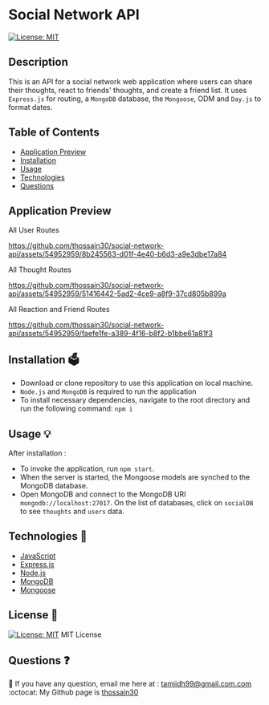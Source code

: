 # Social Network API

[![License: MIT](https://img.shields.io/badge/License-MIT-yellow.svg)](https://github.com/thossain30/social-network-api/blob/main/LICENSE)

## Description

This is an API for a social network web application where users can share their thoughts, react to friends' thoughts, and create a friend list. It uses `Express.js` for routing, a `MongoDB` database, the `Mongoose`, ODM and `Day.js` to format dates.


## Table of Contents

- [Application Preview](#application-preview)
- [Installation](#installation)
- [Usage](#usage)
- [Technologies](#technologies)
- [Questions](#questions)

## Application Preview

All User Routes

https://github.com/thossain30/social-network-api/assets/54952959/8b245563-d01f-4e40-b6d3-a9e3dbe17a84


All Thought Routes



https://github.com/thossain30/social-network-api/assets/54952959/51416442-5ad2-4ce9-a8f9-37cd805b899a



All Reaction and Friend Routes


https://github.com/thossain30/social-network-api/assets/54952959/faefe1fe-a389-4f16-b8f2-b1bbe61a81f3


## Installation 🗳

- Download or clone repository to use this application on local machine.
- `Node.js` and `MongoDB` is required to run the application
- To install necessary dependencies, navigate to the root directory and run the following command:
  `npm i`

## Usage 💡

After installation :

- To invoke the application, run `npm start`.
- When the server is started, the Mongoose models are synched to the MongoDB database.
- Open MongoDB and connect to the MongoDB URI `mongodb://localhost:27017`. On the list of databases, click on `socialDB` to see `thoughts` and `users` data.

## Technologies 🔧

- [JavaScript](https://developer.mozilla.org/en-US/docs/Web/JavaScript)
- [Express.js](https://expressjs.com/)
- [Node.js](https://nodejs.org/en/)
- [MongoDB](https://www.mongodb.com/)
- [Mongoose](https://mongoosejs.com/)


## License 📜

[![License: MIT](https://img.shields.io/badge/License-MIT-yellow.svg)](https://github.com/siennameow/social-network-API/blob/main/LICENSE)
MIT License


## Questions ❓

📩 If you have any question, email me here at : tamjidh99@gmail.com.com<br/>
:octocat: My Github page is [thossain30](https://github.com/thossain30)
